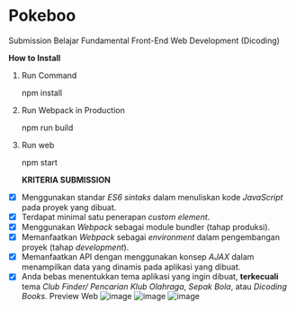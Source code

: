 # Pokeboo

Submission Belajar Fundamental Front-End Web Development (Dicoding)

**How to Install**

1.  Run Command

    npm install

2.  Run Webpack in Production

    npm run build

3.  Run web

    npm start
    
    
    **KRITERIA SUBMISSION**

- [x] Menggunakan standar _ES6 sintaks_ dalam menuliskan kode _JavaScript_ pada proyek yang dibuat.
- [x] Terdapat minimal satu penerapan _custom element_.
- [x] Menggunakan _Webpack_ sebagai module bundler (tahap produksi).
- [x] Memanfaatkan _Webpack_ sebagai _environment_ dalam pengembangan proyek (tahap _development_).
- [x] Memanfaatkan API dengan menggunakan konsep _AJAX_ dalam menampilkan data yang dinamis pada aplikasi yang dibuat.
- [x] Anda bebas menentukkan tema aplikasi yang ingin dibuat, **terkecuali** tema _Club Finder/ Pencarian Klub Olahraga_, _Sepak Bola_, atau _Dicoding Books_.
Preview Web
![image](https://user-images.githubusercontent.com/60768021/224374553-cb9aeba7-39c0-424b-b491-eb4ea528305b.png)
![image](https://user-images.githubusercontent.com/60768021/224374637-54338a56-b2d0-4184-9e71-b8ca5fe82a15.png)
![image](https://user-images.githubusercontent.com/60768021/224374717-b3beb980-6591-452b-aaf0-c00f2da207d1.png)
